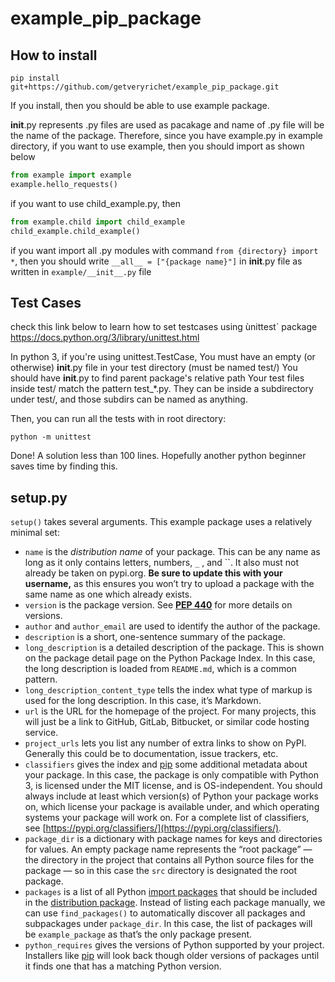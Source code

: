 # example_pip_package

## How to install
```
pip install git+https://github.com/getveryrichet/example_pip_package.git
```

If you install, then you should be able to use example package.

__init__.py represents .py files are used as pacakage and name of .py file will be the name of the package.
Therefore, since you have example.py in example directory, if you want to use example, then you should import as shown below
```python
from example import example
example.hello_requests()
```

if you want to use child_example.py, then
```python
from example.child import child_example
child_example.child_example()
```

if you want import all .py modules with command `from {directory} import *`,
then you should write `__all__ = ["{package name}"]` in __init__.py file as written in `example/__init__.py` file

## Test Cases
check this link below to learn how to set testcases using ùnittest` package
https://docs.python.org/3/library/unittest.html

In python 3, if you're using unittest.TestCase, You must have an empty (or otherwise) __init__.py file in your test directory (must be named test/)
You should have __init__.py to find parent package's relative path
Your test files inside test/ match the pattern test_*.py. They can be inside a subdirectory under test/, and those subdirs can be named as anything.

Then, you can run all the tests with in root directory:
```
python -m unittest
```
Done! A solution less than 100 lines. Hopefully another python beginner saves time by finding this.

## setup.py
`setup()` takes several arguments. This example package uses a relatively minimal set:

- `name` is the *distribution name* of your package. This can be any name as long as it only contains letters, numbers, `_` , and ``. It also must not already be taken on pypi.org. **Be sure to update this with your username,** as this ensures you won’t try to upload a package with the same name as one which already exists.
- `version` is the package version. See **[PEP 440](https://www.python.org/dev/peps/pep-0440)** for more details on versions.
- `author` and `author_email` are used to identify the author of the package.
- `description` is a short, one-sentence summary of the package.
- `long_description` is a detailed description of the package. This is shown on the package detail page on the Python Package Index. In this case, the long description is loaded from `README.md`, which is a common pattern.
- `long_description_content_type` tells the index what type of markup is used for the long description. In this case, it’s Markdown.
- `url` is the URL for the homepage of the project. For many projects, this will just be a link to GitHub, GitLab, Bitbucket, or similar code hosting service.
- `project_urls` lets you list any number of extra links to show on PyPI. Generally this could be to documentation, issue trackers, etc.
- `classifiers` gives the index and [pip](https://packaging.python.org/en/latest/key_projects/#pip) some additional metadata about your package. In this case, the package is only compatible with Python 3, is licensed under the MIT license, and is OS-independent. You should always include at least which version(s) of Python your package works on, which license your package is available under, and which operating systems your package will work on. For a complete list of classifiers, see [https://pypi.org/classifiers/](https://pypi.org/classifiers/).
- `package_dir` is a dictionary with package names for keys and directories for values. An empty package name represents the “root package” — the directory in the project that contains all Python source files for the package — so in this case the `src` directory is designated the root package.
- `packages` is a list of all Python [import packages](https://packaging.python.org/en/latest/glossary/#term-Import-Package) that should be included in the [distribution package](https://packaging.python.org/en/latest/glossary/#term-Distribution-Package). Instead of listing each package manually, we can use `find_packages()` to automatically discover all packages and subpackages under `package_dir`. In this case, the list of packages will be `example_package` as that’s the only package present.
- `python_requires` gives the versions of Python supported by your project. Installers like [pip](https://packaging.python.org/en/latest/key_projects/#pip) will look back though older versions of packages until it finds one that has a matching Python version.